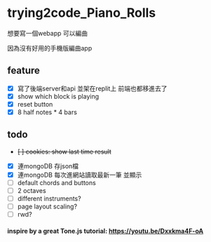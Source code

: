 # trying2code_Piano_Rolls

想要寫一個webapp 可以編曲

因為沒有好用的手機版編曲app


## feature
- [x] 寫了後端server和api 並架在replit上 前端也都移進去了
- [x] show which block is playing
- [x] reset button
- [x] 8 half notes * 4 bars

## todo

- ~~[ ] cookies: show last time result~~
- [x] 連mongoDB 存json檔
- [x] 連mongoDB 每次進網站讀取最新一筆 並顯示
- [ ] default chords and buttons
- [ ] 2 octaves
- [ ] different instruments?
- [ ] page layout scaling?
- [ ] rwd?

#### inspire by a great Tone.js tutorial: https://youtu.be/Dxxkma4F-oA
